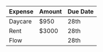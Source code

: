 | Expense   | Amount  | Due Date |
|-----------|---------|----------|
| Daycare   | $950    | 28th     |
| Rent      | $3000   | 28th     |
| Flow      |         | 28th     |
